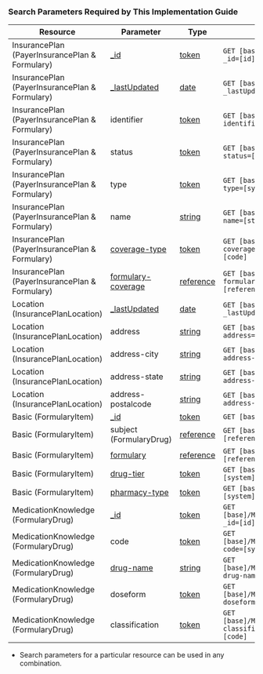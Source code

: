 <a name="Search Parameters Required By This Implementation Guide"></a>
### Search Parameters Required by This Implementation Guide
<table class="grid">
	<thead>
		<tr>
			<th>Resource</th>
			<th>Parameter</th>
			<th>Type</th>
			<th>Example</th>
		</tr>
	</thead>
	<tbody>
		<tr>
			<td>InsurancePlan (PayerInsurancePlan & Formulary)</td>
			<td><a href="http://hl7.org/fhir/R4/search.html">_id</a></td>
			<td><a href="https://www.hl7.org/fhir/search.html#token">token</a></td>
			<td><code class="highlighter-rouge">GET [base]/InsurancePlan?_id=[id]</code></td>
		</tr>
		<tr>
			<td>InsurancePlan (PayerInsurancePlan & Formulary)</td>
			<td><a href="http://hl7.org/fhir/R4/search.html">_lastUpdated</a></td>
			<td><a href="https://www.hl7.org/fhir/search.html#date">date</a></td>
			<td><code class="highlighter-rouge">GET [base]/InsurancePlan?_lastUpdated=[date]</code></td>
		</tr>
  		<tr>
			<td>InsurancePlan (PayerInsurancePlan & Formulary)</td>
			<td>identifier</td>
			<td><a href="https://www.hl7.org/fhir/search.html#token">token</a></td>
			<td><code class="highlighter-rouge">GET [base]/InsurancePlan?identifier=[system]|[code]</code></td>
		</tr>
		<tr>
			<td>InsurancePlan (PayerInsurancePlan & Formulary)</td>
			<td>status</td>
			<td><a href="https://www.hl7.org/fhir/search.html#token">token</a></td>
			<td><code class="highlighter-rouge">GET [base]/InsurancePlan?status=[code]</code></td>
		</tr>
		<tr>
			<td>InsurancePlan (PayerInsurancePlan & Formulary)</td>
			<td>type</td>
			<td><a href="https://www.hl7.org/fhir/search.html#token">token</a></td>
			<td><code class="highlighter-rouge">GET [base]/InsurancePlan?type=[system]|[code]</code></td>
		</tr>	
		<tr>
			<td>InsurancePlan (PayerInsurancePlan & Formulary)</td>
			<td>name</td>
			<td><a href="https://www.hl7.org/fhir/search.html#string">string</a></td>
			<td><code class="highlighter-rouge">GET [base]/InsurancePlan?name=[string]</code></td>
		</tr>
		<tr>
			<td>InsurancePlan (PayerInsurancePlan & Formulary)</td>
			<td><a href="SearchParameter-coverage-type.html">coverage-type</a></td>
			<td><a href="https://www.hl7.org/fhir/search.html#token">token</a></td>
			<td><code class="highlighter-rouge">GET [base]/InsurancePlan?coverage-type=[system]|[code]</code></td>
		</tr>			
		<tr>
			<td>InsurancePlan (PayerInsurancePlan & Formulary)</td>
			<td><a href="SearchParameter-formulary-coverage.html">formulary-coverage</a></td>
			<td><a href="https://www.hl7.org/fhir/search.html#reference">reference</a></td>
			<td><code class="highlighter-rouge">GET [base]/InsurancePlan?formulary-coverage=[reference]</code></td>
		</tr>
		<tr>
			<td>Location (InsurancePlanLocation)</td>
			<td><a href="http://hl7.org/fhir/R4/search.html">_lastUpdated</a></td>
			<td><a href="https://www.hl7.org/fhir/search.html#date">date</a></td>
			<td><code class="highlighter-rouge">GET [base]/Location?_lastUpdated=[date]</code></td>
		</tr>
		<tr>
			<td>Location (InsurancePlanLocation)</td>
			<td>address</td>
			<td><a href="https://www.hl7.org/fhir/search.html#string">string</a></td>
			<td><code class="highlighter-rouge">GET [base]/Location?address=[string]</code></td>
		</tr>
		<tr>
			<td>Location (InsurancePlanLocation)</td>
			<td>address-city</td>
			<td><a href="https://www.hl7.org/fhir/search.html#string">string</a></td>
			<td><code class="highlighter-rouge">GET [base]/Location?address-city=[string]</code></td>
		</tr>
		<tr>
			<td>Location (InsurancePlanLocation)</td>
			<td>address-state</td>
			<td><a href="https://www.hl7.org/fhir/search.html#string">string</a></td>
			<td><code class="highlighter-rouge">GET [base]/Location?address-state=[string]</code></td>
		</tr>
		<tr>
			<td>Location (InsurancePlanLocation)</td>
			<td>address-postalcode</td>
			<td><a href="https://www.hl7.org/fhir/search.html#string">string</a></td>
			<td><code class="highlighter-rouge">GET [base]/Location?address-postalcode=[string]</code></td>
		</tr>
		<tr>
			<td>Basic (FormularyItem)</td>
			<td><a href="http://hl7.org/fhir/R4/search.html">_id</a></td>
			<td><a href="https://www.hl7.org/fhir/search.html#token">token</a></td>
			<td><code class="highlighter-rouge">GET [base]/Basic?_id=[id]</code></td>
		</tr>
		<tr>
			<td>Basic (FormularyItem)</td>
			<td>subject (FormularyDrug)</td>
			<td><a href="https://www.hl7.org/fhir/search.html#string">reference</a></td>
			<td><code class="highlighter-rouge">GET [base]/subject?=[reference]</code></td>
		</tr>
		<tr>
			<td>Basic (FormularyItem)</td>
			<td><a href="SearchParameter-formulary.html">formulary</a></td>
			<td><a href="https://www.hl7.org/fhir/search.html#reference">reference</a></td>
			<td><code class="highlighter-rouge">GET [base]/Basic?formulary=[reference]</code></td>
		</tr>
		<tr>
			<td>Basic (FormularyItem)</td>
			<td><a href="SearchParameter-drug-tier.html">drug-tier</a></td>
			<td><a href="https://www.hl7.org/fhir/search.html#string">token</a></td>
			<td><code class="highlighter-rouge">GET [base]/Basic?drug-tier=[system]|[code]</code></td>
		</tr>
		<tr>
			<td>Basic (FormularyItem)</td>
			<td><a href="SearchParameter-pharmacy-type.html">pharmacy-type</a></td>
			<td><a href="https://www.hl7.org/fhir/search.html#string">token</a></td>
			<td><code class="highlighter-rouge">GET [base]/pharmacy-type?=[system]|[code]</code></td>
		</tr>
		<tr>
			<td>MedicationKnowledge (FormularyDrug)</td>
			<td><a href="http://hl7.org/fhir/R4/search.html">_id</a></td>
			<td><a href="https://www.hl7.org/fhir/search.html#token">token</a></td>
			<td><code class="highlighter-rouge">GET [base]/MedicationKnowledge?_id=[id]</code></td>
		</tr>
		<tr>
			<td>MedicationKnowledge (FormularyDrug)</td>
			<td>code</td>
			<td><a href="https://www.hl7.org/fhir/search.html#token">token</a></td>
			<td><code class="highlighter-rouge">GET [base]/MedicationKnowledge?code=[system]|[code]</code></td>
		</tr>
		<tr>
			<td>MedicationKnowledge (FormularyDrug)</td>
			<td><a href="SearchParameter-drug-name.html">drug-name</a></td>
			<td><a href="https://www.hl7.org/fhir/search.html#string">string</a></td>
			<td><code class="highlighter-rouge">GET [base]/MedicationKnowledge?drug-name=[string]</code></td>
		</tr>
		<tr>
			<td>MedicationKnowledge (FormularyDrug)</td>
			<td>doseform</td>
			<td><a href="https://www.hl7.org/fhir/search.html#token">token</a></td>
			<td><code class="highlighter-rouge">GET [base]/MedicationKnowledge?doseform=[system|code]</code></td>
		</tr>
		<tr>
			<td>MedicationKnowledge (FormularyDrug)</td>
			<td>classification</td>
			<td><a href="https://www.hl7.org/fhir/search.html#token">token</a></td>
			<td><code class="highlighter-rouge">GET [base]/MedicationKnowledge?classification=[system]|[code]</code></td>
		</tr>
	</tbody>
</table>
<p>
<ul>
  <li>
    Search parameters for a particular resource can be used in any combination.
  </li>
</ul>	
</p>
